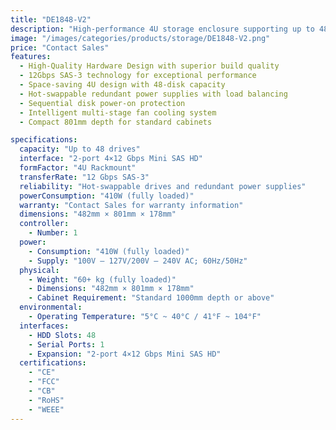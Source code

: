 ```yaml
---
title: "DE1848-V2"
description: "High-performance 4U storage enclosure supporting up to 48 drives with 12Gbps SAS-3 technology, redundant power supplies, and intelligent cooling system"
image: "/images/categories/products/storage/DE1848-V2.png"
price: "Contact Sales"
features:
  - High-Quality Hardware Design with superior build quality
  - 12Gbps SAS-3 technology for exceptional performance
  - Space-saving 4U design with 48-disk capacity
  - Hot-swappable redundant power supplies with load balancing
  - Sequential disk power-on protection
  - Intelligent multi-stage fan cooling system
  - Compact 801mm depth for standard cabinets

specifications:
  capacity: "Up to 48 drives"
  interface: "2-port 4×12 Gbps Mini SAS HD"
  formFactor: "4U Rackmount"
  transferRate: "12 Gbps SAS-3"
  reliability: "Hot-swappable drives and redundant power supplies"
  powerConsumption: "410W (fully loaded)"
  warranty: "Contact Sales for warranty information"
  dimensions: "482mm × 801mm × 178mm"
  controller:
    - Number: 1
  power:
    - Consumption: "410W (fully loaded)"
    - Supply: "100V – 127V/200V – 240V AC; 60Hz/50Hz"
  physical:
    - Weight: "60+ kg (fully loaded)"
    - Dimensions: "482mm × 801mm × 178mm"
    - Cabinet Requirement: "Standard 1000mm depth or above"
  environmental:
    - Operating Temperature: "5°C ~ 40°C / 41°F ~ 104°F"
  interfaces:
    - HDD Slots: 48
    - Serial Ports: 1
    - Expansion: "2-port 4×12 Gbps Mini SAS HD"
  certifications:
    - "CE"
    - "FCC"
    - "CB"
    - "RoHS"
    - "WEEE"
---
```

